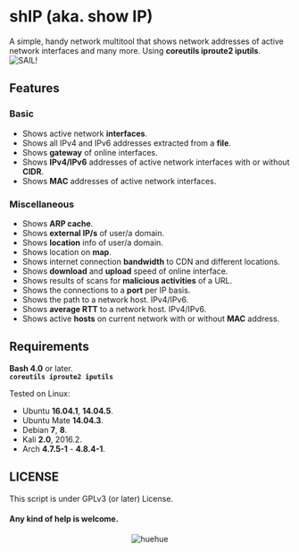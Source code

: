 # shIP (aka. show IP)
A simple, handy network multitool that shows network addresses of active network interfaces and many more. Using **coreutils iproute2 iputils**.<br/>
<img src="https://raw.githubusercontent.com/xtonousou/shIP/master/imgs/head.png" title="SAIL!"/>

## Features

### Basic
- Shows active network **interfaces**.<br/>
- Shows all IPv4 and IPv6 addresses extracted from a **file**.<br/>
- Shows **gateway** of online interfaces.<br/>
- Shows **IPv4/IPv6** addresses of active network interfaces with or without **CIDR**.<br/>
- Shows **MAC** addresses of active network interfaces.<br/>

### Miscellaneous
- Shows **ARP cache**.<br/>
- Shows **external IP/s** of user/a domain.<br/>
- Shows **location** info of user/a domain.<br/>
- Shows location on **map**.<br/>
- Shows internet connection **bandwidth** to CDN and different locations.<br/>
- Shows **download** and **upload** speed of online interface.<br/>
- Shows results of scans for **malicious activities** of a URL.<br/>
- Shows the connections to a **port** per IP basis.<br/>
- Shows the path to a network host. IPv4/IPv6.<br/>
- Shows **average RTT** to a network host. IPv4/IPv6.<br/>
- Shows active **hosts** on current network with or without **MAC** address.<br/>

## Requirements
**Bash 4.0** or later.<br/>
**```coreutils iproute2 iputils```**<br/>

Tested on Linux:<br/>

- Ubuntu **16.04.1**, **14.04.5**.<br/>
- Ubuntu Mate **14.04.3**.<br/>
- Debian **7**, **8**.<br/>
- Kali **2.0**, 2016.2.<br/>
- Arch **4.7.5-1** - **4.8.4-1**.<br/>

## LICENSE
This script is under GPLv3 (or later) License.<br/>

#### Any kind of help is welcome.<br/>


<div style="text-align:center"><img src="https://raw.githubusercontent.com/xtonousou/shIP/dev/imgs/pun.png" title="huehue"/></div>

